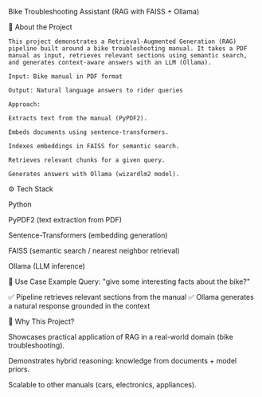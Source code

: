 Bike Troubleshooting Assistant (RAG with FAISS + Ollama)

📖 About the Project

    This project demonstrates a Retrieval-Augmented Generation (RAG) pipeline built around a bike troubleshooting manual. It takes a PDF manual as input, retrieves relevant sections using semantic search, and generates context-aware answers with an LLM (Ollama).
    
    Input: Bike manual in PDF format
    
    Output: Natural language answers to rider queries
    
    Approach:
    
    Extracts text from the manual (PyPDF2).
    
    Embeds documents using sentence-transformers.
    
    Indexes embeddings in FAISS for semantic search.
    
    Retrieves relevant chunks for a given query.
    
    Generates answers with Ollama (wizardlm2 model).

⚙️ Tech Stack

Python

PyPDF2 (text extraction from PDF)

Sentence-Transformers (embedding generation)

FAISS (semantic search / nearest neighbor retrieval)

Ollama (LLM inference)

🚴 Use Case Example
Query: "give some interesting facts about the bike?"


✅ Pipeline retrieves relevant sections from the manual
✅ Ollama generates a natural response grounded in the context

📌 Why This Project?

Showcases practical application of RAG in a real-world domain (bike troubleshooting).

Demonstrates hybrid reasoning: knowledge from documents + model priors.

Scalable to other manuals (cars, electronics, appliances).
